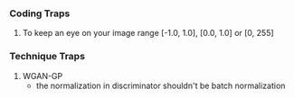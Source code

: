 ### Coding Traps
1. To keep an eye on your image range [-1.0, 1.0], [0.0, 1.0] or [0, 255]

### Technique Traps
1. WGAN-GP
    - the normalization in discriminator shouldn't be batch normalization
